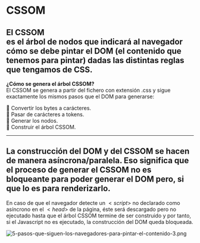 # CSSOM

**El CSSOM**  
es el árbol de nodos que indicará al navegador cómo se debe pintar el DOM (el contenido que tenemos para pintar) dadas las distintas reglas que tengamos de CSS.  
---
**¿Cómo se genera el árbol CSSOM?**  
El CSSOM se genera a partir del fichero con extensión .css y sigue exactamente los mismos pasos que el DOM para generarse:  

🔹 Convertir los bytes a carácteres.  
🔹 Pasar de carácteres a tokens.  
🔹 Generar los nodos.  
🔹 Construir el árbol CSSOM.  

---
La construcción del DOM y del CSSOM se hacen de manera asíncrona/paralela. Eso significa que el proceso de generar el CSSOM no es bloqueante para poder generar el DOM pero, si que lo es para renderizarlo.  
---
En caso de que el navegador detecte un $<script>$ no declarado como asíncrono en el $<head>$ de la página, éste será descargado pero no ejecutado hasta que el árbol CSSOM termine de ser construido y por tanto, si el Javascript no es ejecutado, la construcción del DOM queda bloqueada. 

![5-pasos-que-siguen-los-navegadores-para-pintar-el-contenido-3.png](https://static.platzi.com/media/user_upload/5-pasos-que-siguen-los-navegadores-para-pintar-el-contenido-3-b7c74371-90b4-4893-ab98-e4f0f17c42de.jpg)
